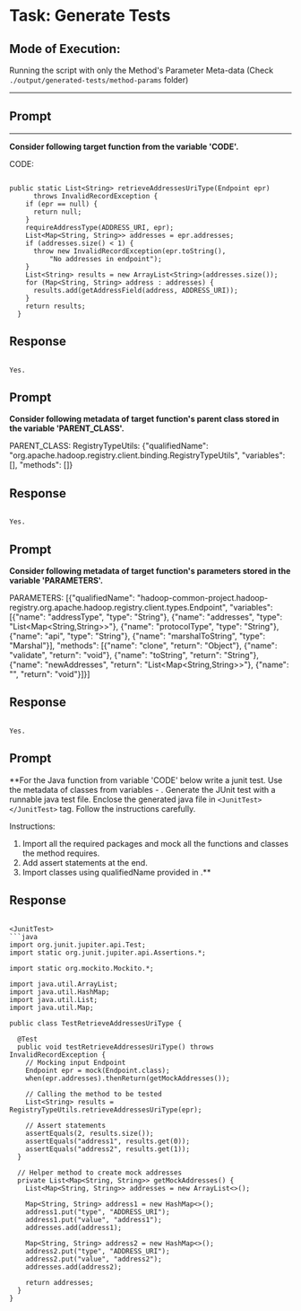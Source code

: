 # Task: Generate Tests

## Mode of Execution:

Running the script with only the Method's Parameter Meta-data (Check `./output/generated-tests/method-params` folder)

---

## Prompt

****

**Consider following target function from the variable 'CODE'.**

CODE:

```

public static List<String> retrieveAddressesUriType(Endpoint epr)
      throws InvalidRecordException {
    if (epr == null) {
      return null;
    }
    requireAddressType(ADDRESS_URI, epr);
    List<Map<String, String>> addresses = epr.addresses;
    if (addresses.size() < 1) {
      throw new InvalidRecordException(epr.toString(),
          "No addresses in endpoint");
    }
    List<String> results = new ArrayList<String>(addresses.size());
    for (Map<String, String> address : addresses) {
      results.add(getAddressField(address, ADDRESS_URI));
    }
    return results;
  }

```

## Response

```

Yes.

```

## Prompt

**Consider following metadata of target function's parent class stored in the variable 'PARENT_CLASS'.**


PARENT_CLASS: 
RegistryTypeUtils: {"qualifiedName": "org.apache.hadoop.registry.client.binding.RegistryTypeUtils", "variables": [], "methods": []}

## Response

```

Yes.

```

## Prompt

**Consider following metadata of target function's parameters stored in the variable 'PARAMETERS'.**


PARAMETERS: 
[{"qualifiedName": "hadoop-common-project.hadoop-registry.org.apache.hadoop.registry.client.types.Endpoint", "variables": [{"name": "addressType", "type": "String"}, {"name": "addresses", "type": "List<Map<String,String>>"}, {"name": "protocolType", "type": "String"}, {"name": "api", "type": "String"}, {"name": "marshalToString", "type": "Marshal"}], "methods": [{"name": "clone", "return": "Object"}, {"name": "validate", "return": "void"}, {"name": "toString", "return": "String"}, {"name": "newAddresses", "return": "List<Map<String,String>>"}, {"name": "<clinit>", "return": "void"}]}]

## Response

```

Yes.

```

## Prompt

**For the Java function from variable 'CODE' below write a junit test. Use the metadata of classes from variables - <META-DATA>. Generate the JUnit test with a runnable java test file. Enclose the generated java file in `<JunitTest></JunitTest>` tag. Follow the instructions carefully. 

Instructions: 
1. Import all the required packages and mock all the functions and classes the method requires. 
2. Add assert statements at the end. 
3. Import classes using qualifiedName provided in <META-DATA>.**

## Response

```

<JunitTest>
```java
import org.junit.jupiter.api.Test;
import static org.junit.jupiter.api.Assertions.*;

import static org.mockito.Mockito.*;

import java.util.ArrayList;
import java.util.HashMap;
import java.util.List;
import java.util.Map;

public class TestRetrieveAddressesUriType {

  @Test
  public void testRetrieveAddressesUriType() throws InvalidRecordException {
    // Mocking input Endpoint
    Endpoint epr = mock(Endpoint.class);
    when(epr.addresses).thenReturn(getMockAddresses());

    // Calling the method to be tested
    List<String> results = RegistryTypeUtils.retrieveAddressesUriType(epr);
  
    // Assert statements
    assertEquals(2, results.size());
    assertEquals("address1", results.get(0));
    assertEquals("address2", results.get(1));
  }

  // Helper method to create mock addresses
  private List<Map<String, String>> getMockAddresses() {
    List<Map<String, String>> addresses = new ArrayList<>();
  
    Map<String, String> address1 = new HashMap<>();
    address1.put("type", "ADDRESS_URI");
    address1.put("value", "address1");
    addresses.add(address1);
  
    Map<String, String> address2 = new HashMap<>();
    address2.put("type", "ADDRESS_URI");
    address2.put("value", "address2");
    addresses.add(address2);
  
    return addresses;
  }
}
```
</JunitTest>


```